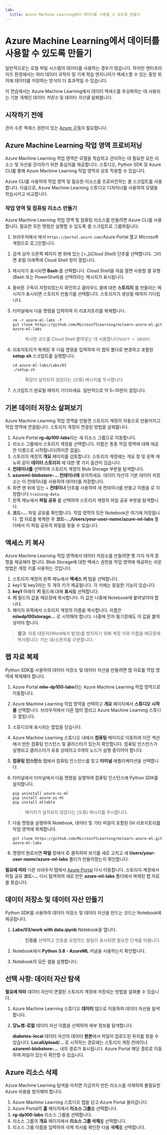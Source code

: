 ```yaml
---
lab:
  title: Azure Machine Learning에서 데이터를 사용할 수 있도록 만들기
---
```


# Azure Machine Learning에서 데이터를 사용할 수 있도록 만들기

일반적으로는 로컬 파일 시스템의 데이터를 사용하는 경우가 많습니다. 하지만 엔터프라이즈 환경에서는 여러 데이터 과학자 및 기계 학습 엔지니어가 액세스할 수 있는 중앙 위치에 데이터를 저장하는 방식이 더 효과적일 수 있습니다.

이 연습에서는 Azure Machine Learning에서 데이터 액세스를 추상화하는 데 사용되는 기본 개체인 데이터 *저장소* 및 데이터 *자산을* 살펴봅니다.

## 시작하기 전에

관리 수준 액세스 권한이 있는 [Azure 구독](https://azure.microsoft.com/free?azure-portal=true)이 필요합니다.

## Azure Machine Learning 작업 영역 프로비저닝

Azure Machine Learning 작업 영역은 모델을 학습하고 관리하는 데 필요한 모든 리소스 및 자산을 관리하기 위한 중심지를 제공합니다. 스튜디오, Python SDK 및 Azure CLI를 통해 Azure Machine Learning 작업 영역과 상호 작용할 수 있습니다. 

Azure CLI를 사용하여 작업 영역 및 필요한 리소스를 프로비전하는 셸 스크립트를 사용합니다. 다음으로, Azure Machine Learning 스튜디오 디자이너를 사용하여 모델을 학습시키고 비교합니다.

### 작업 영역 및 컴퓨팅 리소스 만들기

Azure Machine Learning 작업 영역 및 컴퓨팅 리소스를 만들려면 Azure CLI를 사용합니다. 필요한 모든 명령은 실행할 수 있도록 셸 스크립트로 그룹화됩니다.
1. 브라우저에서 에서 `https://portal.azure.com/`Azure Portal 열고 Microsoft 계정으로 로그인합니다.
1. 검색 상자 오른쪽 페이지 맨 위에 있는 \[>_](*Cloud Shell*) 단추를 선택합니다. 그러면 포털 아래쪽에 Cloud Shell 창이 열립니다.
1. 메시지가 표시되면 **Bash** 를 선택합니다. Cloud Shell을 처음 열면 사용할 셸 유형(Bash 또는 PowerShell)을 선택하라는 메시지가 표시됩니다.  
1. 올바른 구독이 지정되었는지 확인하고 클라우드 셸에 대한 **스토리지** 를 만들라는 메시지가 표시되면 스토리지 만들기를 선택합니다. 스토리지가 생성될 때까지 기다립니다.
1. 터미널에서 다음 명령을 입력하여 이 리포지토리를 복제합니다.

    ```azurecli
    rm -r azure-ml-labs -f
    git clone https://github.com/MicrosoftLearning/mslearn-azure-ml.git azure-ml-labs
    ```

    > 복사한 코드를 Cloud Shell 붙여넣는 데 사용합니다`SHIFT + INSERT`. 

1. 리포지토리가 복제된 후 다음 명령을 입력하여 이 랩의 폴더로 변경하고 포함된 **setup.sh** 스크립트를 실행합니다.

    ```azurecli
    cd azure-ml-labs/Labs/03
    ./setup.sh
    ```

    > 확장이 설치되지 않았다는 (오류) 메시지를 무시합니다. 

1. 스크립트가 완료될 때까지 기다리세요. 일반적으로 약 5~10분이 걸립니다. 

## 기본 데이터 저장소 살펴보기

Azure Machine Learning 작업 영역을 만들면 스토리지 계정이 자동으로 만들어지고 작업 영역에 연결됩니다. 스토리지 계정이 연결된 방법을 살펴봅니다.

1. Azure Portal **rg-dp100-labs**라는 새 리소스 그룹으로 이동합니다.
1. 리소스 그룹에서 스토리지 계정을 선택합니다. 이름은 종종 작업 영역에 대해 제공한 이름으로 시작됩니다(하이픈 없음).
1. 스토리지 계정의 **개요** 페이지를 검토합니다. 스토리지 계정에는 개요 창 및 왼쪽 메뉴와 같이 **데이터 스토리지** 에 대한 몇 가지 옵션이 있습니다.
1. **컨테이너를** 선택하여 스토리지 계정의 Blob Storage 부분을 탐색합니다. 
1. **azureml-blobstore-... 컨테이너에** 유의하세요. 데이터 자산의 기본 데이터 저장소는 이 컨테이너를 사용하여 데이터를 저장합니다. 
1. 화면 맨 위에 있는 &#43; **컨테이너** 단추를 사용하여 새 컨테이너를 만들고 이름을 로 지정합니다 `training-data`. 
1. 왼쪽 메뉴에서 **파일 공유** 를 선택하여 스토리지 계정의 파일 공유 부분을 탐색합니다.
1. **코드-...** 파일 공유를 확인합니다. 작업 영역의 모든 Notebook은 여기에 저장됩니다. 랩 자료를 복제한 후 **코드-.../Users/*your-user-name*/azure-ml-labs** 폴더에서 이 파일 공유의 파일을 찾을 수 있습니다.

## 액세스 키 복사

Azure Machine Learning 작업 영역에서 데이터 저장소를 만들려면 몇 가지 자격 증명을 제공해야 합니다. Blob Storage에 대한 액세스 권한을 작업 영역에 제공하는 쉬운 방법은 계정 키를 사용하는 것입니다.

1. 스토리지 계정의 왼쪽 메뉴에서 **액세스 키** 탭을 선택합니다.
1. key1 및 key2라는 두 개의 키가 제공됩니다. 각 키에는 동일한 기능이 있습니다. 
1. **key1** 아래의 **키** 필드에 대해 **표시**를 선택합니다.
1. **키** 필드의 값을 메모장에 복사합니다. 이 값은 나중에 Notebook에 붙여넣어야 합니다. 
1. 페이지 위쪽에서 스토리지 계정의 이름을 복사합니다. 이름은 **mlwdp100storage...** 로 시작해야 합니다. 나중에 전자 필기장에도 이 값을 붙여넣어야 합니다. 

> **참고**: 자동 대문자(Word에서 발생)를 방지하기 위해 계정 키와 이름을 메모장에 복사합니다. 키는 대/소문자를 구분합니다.

## 랩 자료 복제

Python SDK를 사용하여 데이터 저장소 및 데이터 자산을 만들려면 랩 자료를 작업 영역에 복제해야 합니다.

1. Azure Portal **mlw-dp100-labs**라는 Azure Machine Learning 작업 영역으로 이동합니다.
1. Azure Machine Learning 작업 영역을 선택하고 **개요** 페이지에서 **스튜디오 시작을** 선택합니다. 브라우저에서 다른 탭이 열리고 Azure Machine Learning 스튜디오 열립니다.
1. 스튜디오에 표시되는 팝업을 닫습니다.
1. Azure Machine Learning 스튜디오 내에서 **컴퓨팅** 페이지로 이동하여 이전 섹션에서 만든 컴퓨팅 인스턴스 및 클러스터가 있는지 확인합니다. 컴퓨팅 인스턴스가 실행되고 클러스터가 유휴 상태이고 0개의 노드가 실행 중이어야 합니다.
1. **컴퓨팅 인스턴스** 탭에서 컴퓨팅 인스턴스를 찾고 **터미널** 애플리케이션을 선택합니다.
1. 터미널에서 터미널에서 다음 명령을 실행하여 컴퓨팅 인스턴스에 Python SDK를 설치합니다.
    
    ```
    pip uninstall azure-ai-ml
    pip install azure-ai-ml
    pip install mltable
    ```

    > 패키지가 설치되지 않았다는 (오류) 메시지를 무시합니다.

1. 다음 명령을 실행하여 Notebook, 데이터 및 기타 파일이 포함된 Git 리포지토리를 작업 영역에 복제합니다.
    
    ```
    git clone https://github.com/MicrosoftLearning/mslearn-azure-ml.git azure-ml-labs
    ```
 
1. 명령이 완료되면 **파일** 창에서 **&#8635;** 클릭하여 보기를 새로 고치고 새 **Users/*your-user-name*/azure-ml-labs** 폴더가 만들어졌는지 확인합니다. 

**필요에 따라** 다른 브라우저 탭에서 [Azure Portal](https://portal.azure.com?azure-portal=true) 다시 이동합니다. 스토리지 계정에서 파일 공유 **코드-...** 다시 탐색하여 새로 만든 **azure-ml-labs** 폴더에서 복제된 랩 자료를 찾습니다.

## 데이터 저장소 및 데이터 자산 만들기

Python SDK를 사용하여 데이터 저장소 및 데이터 자산을 만드는 코드는 Notebook에 제공됩니다.

1. **Labs/03/work with data.ipynb** Notebook을 엽니다.

    > **인증을** 선택하고 인증을 요청하는 알림이 표시되면 필요한 단계를 따릅니다. 

1. Notebook에서 **Python 3.8 - AzureML** 커널을 사용하는지 확인합니다. 
1. Notebook의 모든 셀을 실행합니다.

## 선택 사항: 데이터 자산 탐색

**필요에 따라** 데이터 자산이 연결된 스토리지 계정에 저장되는 방법을 살펴볼 수 있습니다.

1. Azure Machine Learning 스튜디오 **데이터** 탭으로 이동하여 데이터 자산을 탐색합니다. 
1. **당뇨병-로컬** 데이터 자산 이름을 선택하여 세부 정보를 탐색합니다. 

    **diabetes-local** 데이터 자산의 데이터 **원본**에서 파일이 업로드된 위치를 찾을 수 있습니다. **LocalUpload/...** 로 시작하는 경로에는 스토리지 계정 컨테이너 **azureml-blobstore-...** 내의 경로가 표시됩니다. Azure Portal 해당 경로로 이동하여 파일이 있는지 확인할 수 있습니다.

## Azure 리소스 삭제

Azure Machine Learning 탐색을 마치면 지금까지 만든 리소스를 삭제하여 불필요한 Azure 비용을 방지해야 합니다.

1. Azure Machine Learning 스튜디오 탭을 닫고 Azure Portal 돌아갑니다.
1. Azure Portal의 **홈** 페이지에서 **리소스 그룹**을 선택합니다.
1. **rg-dp100-labs** 리소스 그룹을 선택합니다.
1. 리소스 그룹의 **개요** 페이지에서 **리소스 그룹 삭제**를 선택합니다. 
1. 리소스 그룹 이름을 입력하여 삭제 의사를 확인한 다음 **삭제**를 선택합니다.
